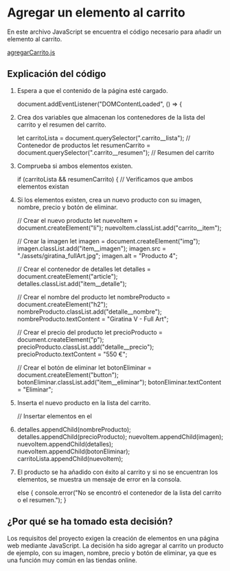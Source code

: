 # Agregar un elemento al carrito

En este archivo JavaScript se encuentra el código necesario para añadir un elemento al carrito.

[agregarCarrito.js](../js/agregarCarrito.js)

## Explicación del código

1. Espera a que el contenido de la página esté cargado.


    document.addEventListener("DOMContentLoaded", () => {


2. Crea dos variables que almacenan los contenedores de la lista del carrito y el resumen del carrito.
    

    let carritoLista = document.querySelector(".carrito__lista"); // Contenedor de productos
    let resumenCarrito = document.querySelector(".carrito__resumen"); // Resumen del carrito


3. Comprueba si ambos elementos existen.


    if (carritoLista && resumenCarrito) { // Verificamos que ambos elementos existan


4. Si los elementos existen, crea un nuevo producto con su imagen, nombre, precio y botón de eliminar.


    // Crear el nuevo producto
    let nuevoItem = document.createElement("li");
    nuevoItem.classList.add("carrito__item");

    // Crear la imagen
    let imagen = document.createElement("img");
    imagen.classList.add("item__imagen");
    imagen.src = "./assets/giratina_fullArt.jpg";
    imagen.alt = "Producto 4";

    // Crear el contenedor de detalles
    let detalles = document.createElement("article");
    detalles.classList.add("item__detalle");

    // Crear el nombre del producto
    let nombreProducto = document.createElement("h2");
    nombreProducto.classList.add("detalle__nombre");
    nombreProducto.textContent = "Giratina V - Full Art";

    // Crear el precio del producto
    let precioProducto = document.createElement("p");
    precioProducto.classList.add("detalle__precio");
    precioProducto.textContent = "550 €";

    // Crear el botón de eliminar
    let botonEliminar = document.createElement("button");
    botonEliminar.classList.add("item__eliminar");
    botonEliminar.textContent = "Eliminar";

5. Inserta el nuevo producto en la lista del carrito.


    // Insertar elementos en el <li>
    detalles.appendChild(nombreProducto);
    detalles.appendChild(precioProducto);
    nuevoItem.appendChild(imagen);
    nuevoItem.appendChild(detalles);
    nuevoItem.appendChild(botonEliminar);
    carritoLista.appendChild(nuevoItem);


6. El producto se ha añadido con éxito al carrito y si no se encuentran los elementos, se muestra un mensaje de error en la consola.


    else {
        console.error("No se encontró el contenedor de la lista del carrito o el resumen.");
    }


## ¿Por qué se ha tomado esta decisión?

Los requisitos del proyecto exigen la creación de elementos en una página web mediante JavaScript.
La decisión ha sido agregar al carrito un producto de ejemplo, con su imagen, nombre, precio y botón de eliminar,
ya que es una función muy común en las tiendas online.







